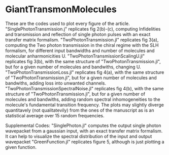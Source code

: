 # GiantTransmonMolecules
These are the codes used to plot every figure of the article.
"SinglePhotonTransmission.j" replicates fig 2(b)-(c), computing Infidelities and transmission and reflection of single photon pulses with an exact transfer matrix formalism.
"TwoPhotonTransmission.jl" replicates fig 3(a), computing the Two photon transmission in the chiral regime with the SLH formalism, for different input bandwidths and number of molecules and molecular anharmonicities U.
"TwoPhotonTransmissionScalingU.jl" replicates fig 3(b), with the same structure of "TwoPhotonTransmission.jl", but for a given number of molecules and bandwiths, changing U.
"TwoPhotonTransmissionLoss.jl" replicates fig 4(a), with the same structure of "TwoPhotonTransmission.jl",  but for a given number of molecules and bandwiths, adding loss into unwanted channels.
"TwoPhotonTransmissionSpectralNoise.jl" replicates fig 4(b), with the same structure of "TwoPhotonTransmission.jl",  but for a given number of molecules and bandwiths, adding random spectral inhomogeneities to the molecule's fundamental transition frequency. The plots may slightly diverge quantitavely (not qualitatevily) from the ones of the manuscript as is an statistical average over 15 random frequencies.

Supplemental Codes:
"SinglePhoton.jl" computes the output single photon wavepacket from a gaussian input, with an exact transfer matrix formalism. It can help to visualize the spectral distribution of the input and output wavepacket
"GreenFunction.jl" replicates figure 5, although is just plotting a given function.
